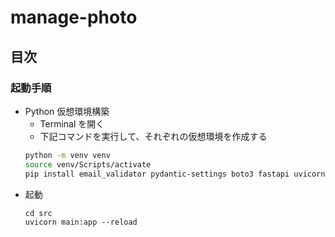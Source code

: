 # manage-photo

## 目次


### 起動手順
- Python 仮想環境構築
  - Terminal を開く
  - 下記コマンドを実行して、それぞれの仮想環境を作成する
  ```bash
  python -m venv venv 
  source venv/Scripts/activate
  pip install email_validator pydantic-settings boto3 fastapi uvicorn injector
  ```
- 起動
  ```
  cd src
  uvicorn main:app --reload
  ```
